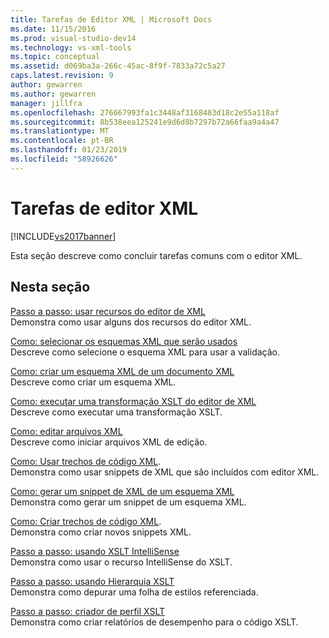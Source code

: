```yaml
---
title: Tarefas de Editor XML | Microsoft Docs
ms.date: 11/15/2016
ms.prod: visual-studio-dev14
ms.technology: vs-xml-tools
ms.topic: conceptual
ms.assetid: d069ba3a-266c-45ac-8f9f-7833a72c5a27
caps.latest.revision: 9
author: gewarren
ms.author: gewarren
manager: jillfra
ms.openlocfilehash: 276667993fa1c3448af3168403d18c2e55a118af
ms.sourcegitcommit: 8b538eea125241e9d6d8b7297b72a66faa9a4a47
ms.translationtype: MT
ms.contentlocale: pt-BR
ms.lasthandoff: 01/23/2019
ms.locfileid: "58926626"
---
```

# <a name="xml-editor-tasks"></a>Tarefas de editor XML
[!INCLUDE[vs2017banner](../includes/vs2017banner.md)]

  
Esta seção descreve como concluir tarefas comuns com o editor XML.  
  
## <a name="in-this-section"></a>Nesta seção  
 [Passo a passo: usar recursos do editor de XML](../xml-tools/walkthrough-using-xml-editor-features.md)  
 Demonstra como usar alguns dos recursos do editor XML.  
  
 [Como: selecionar os esquemas XML que serão usados](../xml-tools/how-to-select-the-xml-schemas-to-use.md)  
 Descreve como selecione o esquema XML para usar a validação.  
  
 [Como: criar um esquema XML de um documento XML](../xml-tools/how-to-create-an-xml-schema-from-an-xml-document.md)  
 Descreve como criar um esquema XML.  
  
 [Como: executar uma transformação XSLT do editor de XML](../xml-tools/how-to-execute-an-xslt-transformation-from-the-xml-editor.md)  
 Descreve como executar uma transformação XSLT.  
  
 [Como: editar arquivos XML](../xml-tools/how-to-edit-xml-files.md)  
 Descreve como iniciar arquivos XML de edição.  
  
 [Como: Usar trechos de código XML](../xml-tools/how-to-use-xml-snippets.md).  
 Demonstra como usar snippets de XML que são incluídos com editor XML.  
  
 [Como: gerar um snippet de XML de um esquema XML](../xml-tools/how-to-generate-an-xml-snippet-from-an-xml-schema.md)  
 Demonstra como gerar um snippet de um esquema XML.  
  
 [Como: Criar trechos de código XML](../xml-tools/how-to-create-xml-snippets.md).  
 Demonstra como criar novos snippets XML.  
  
 [Passo a passo: usando XSLT IntelliSense](../xml-tools/walkthrough-using-xslt-intellisense.md)  
 Demonstra como usar o recurso IntelliSense do XSLT.  
  
 [Passo a passo: usando Hierarquia XSLT](../xml-tools/walkthrough-using-xslt-hierarchy.md)  
 Demonstra como depurar uma folha de estilos referenciada.  
  
 [Passo a passo: criador de perfil XSLT](../xml-tools/walkthrough-xslt-profiler.md)  
 Demonstra como criar relatórios de desempenho para o código XSLT.
